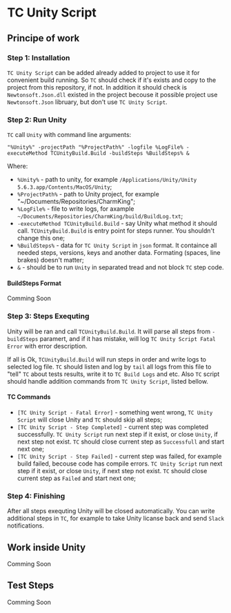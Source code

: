 TC Unity Script
====================================

Principe of work
---------------------

### Step 1: Installation ###

`TC Unity Script` can be added already added to project to use it for convenient build running. So `TC` should check if it's exists and copy to the project from this repository, if not. In addition it should check is `Newtonsoft.Json.dll` existed in the project becouse it possible project use `Newtonsoft.Json` libruary, but don't use `TC Unity Script`.


### Step 2: Run Unity ###

`TC` call `Unity` with command line arguments:
```
"%Unity%" -projectPath "%ProjectPath%" -logfile %LogFile% -executeMethod TCUnityBuild.Build -buildSteps %BuildSteps% &
```
Where:
* `%Unity%` - path to unity, for example `/Applications/Unity/Unity 5.6.3.app/Contents/MacOS/Unity`;
* `%ProjectPath%` - path to Unity project, for example "~/Documents/Repositories/CharmKing";
* `%LogFile%` - file to write logs, for axample `~/Documents/Repositories/CharmKing/build/BuildLog.txt`;
* `-executeMethod TCUnityBuild.Build` - say Unity what method it should call. `TCUnityBuild.Build` is entry point for steps runner. You shouldn't change this one;
* `%BuildSteps%` - data for `TC Unity Script` in `json` format. It containce all needed steps, versions, keys and another data. Formating (spaces, line brakes) doesn't matter;
* `&` - should be to run `Unity` in separated tread and not block `TC` step code. 

#### BuildSteps Format ####

Comming Soon


### Step 3: Steps Exequting ###

Unity will be ran and call `TCUnityBuild.Build`. It will parse all steps from `-buildSteps` paramert, and if it has mistake, will log `TC Unity Script Fatal Error` with error description.

If all is Ok, `TCUnityBuild.Build` will run steps in order and write logs to selected log file. `TC` should listen and log by `tail` all logs from this file to "tell" `TC` about tests results, write it to `TC Build Logs` and etc. Also `TC` script should handle addition commands from `TC Unity Script`, listed bellow.


#### TC Commands ####

* `[TC Unity Script - Fatal Error]` - something went wrong, `TC Unity Script` will close Unity and `TC` should skip all steps;
* `[TC Unity Script - Step Completed]` - current step was completed successfully. `TC Unity Script` run next step if it exist, or close `Unity`, if next step not exist. `TC` should close current step as `Successfull` and start next one;
* `[TC Unity Script - Step Failed]` - current step was failed, for example build failed, becouse code has compile errors. `TC Unity Script` run next step if it exist, or close `Unity`, if next step not exist. `TC` should close current step as `Failed` and start next one;


### Step 4: Finishing ###

After all steps exequting Unity will be closed automatically. You can write additional steps in `TC`, for example to take Unity licanse back and send `Slack` notifications.


Work inside Unity
---------------------

Comming Soon


Test Steps
---------------------

Comming Soon

